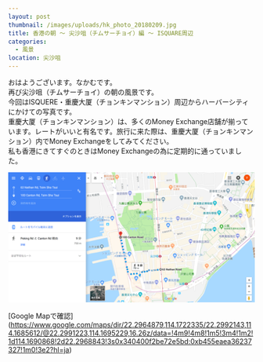 ```yaml
---
layout: post
thumbnail: /images/uploads/hk_photo_20180209.jpg
title: 香港の朝 〜 尖沙咀（チムサーチョイ）編 〜 ISQUARE周辺
categories:
  - 風景
location: 尖沙咀
---
```

おはようございます。なかむです。\
再び尖沙咀（チムサーチョイ）の朝の風景です。\
今回はISQUERE・重慶大厦（チョンキンマンション）周辺からハーバーシティにかけての写真です。\
重慶大厦（チョンキンマンション）は、多くのMoney Exchange店舗が揃っています。レートがいいと有名です。旅行に来た際は、重慶大厦（チョンキンマンション）内でMoney Exchangeをしてみてください。\
私も香港にきてすぐのときはMoney Exchangeの為に定期的に通っていました。

![Google Map - 尖沙咀 - ISQUARE〜ハーバーシティ](/images/uploads/hk_photo_20180209_google_map.png)

\[Google Mapで確認](https://www.google.com/maps/dir/22.2964879,114.1722335/22.2992143,114.1685612/@22.2991223,114.1695229,16.26z/data=!4m9!4m8!1m5!3m4!1m2!1d114.1690868!2d22.2968843!3s0x340400f2be72e5bd:0xb455eaea36237327!1m0!3e2?hl=ja)

